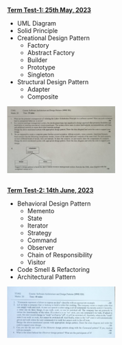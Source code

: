 <b><u>Term Test-1: 25th May, 2023</u></b>

- UML Diagram
- Solid Principle
- Creational Design Pattern
    - Factory
    - Abstract Factory
    - Builder
    - Prototype
    - Singleton
- Structural Design Pattern
    - Adapter
    - Composite

<img src = "Question/TT1.jpeg" alt = "TT1 Question" align = "center" width="50%">

<br><b><u>Term Test-2: 14th June, 2023</u></b>

- Behavioral Design Pattern
    - Memento
    - State
    - Iterator
    - Strategy
    - Command
    - Observer
    - Chain of Responsibility
    - Visitor
- Code Smell & Refactoring
- Architectural Pattern

<img src = "Question/TT2.jpeg" alt = "TT2 Question" align = "center" width="50%">